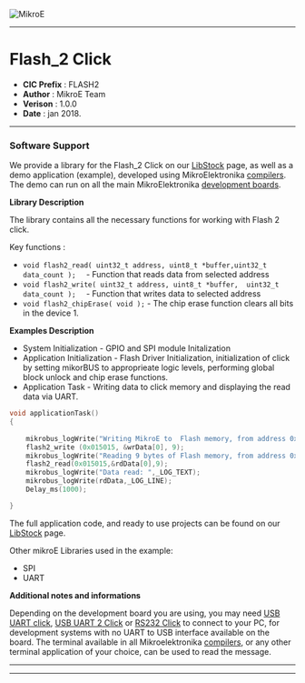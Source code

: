 ![MikroE](http://www.mikroe.com/img/designs/beta/logo_small.png)

---

# Flash_2 Click

- **CIC Prefix**  : FLASH2
- **Author**      : MikroE Team
- **Verison**     : 1.0.0
- **Date**        : jan 2018.

---

### Software Support

We provide a library for the Flash_2 Click on our [LibStock](http://libstock.mikroe.com/projects/view/1785/flash-2-click) 
page, as well as a demo application (example), developed using MikroElektronika 
[compilers](http://shop.mikroe.com/compilers). The demo can run on all the main 
MikroElektronika [development boards](http://shop.mikroe.com/development-boards).

**Library Description**

The library contains all the necessary functions for working with Flash 2 click.

Key functions :

- ```void flash2_read( uint32_t address, uint8_t *buffer,uint32_t data_count );  ``` -  Function that reads data from selected address 
- ```void flash2_write( uint32_t address, uint8_t *buffer,  uint32_t data_count );  ``` - Function that writes data to  selected address 
- ``` void flash2_chipErase( void ); ``` - The chip erase function clears all bits in the device 1.

**Examples Description**

- System Initialization - GPIO and SPI module Initalization 
- Application Initialization - Flash Driver Initialization, initialization of click by setting mikorBUS to
  approprieate logic levels, performing global block unlock and chip erase functions.
- Application Task - Writing data to click memory and displaying the read data via UART.


```.c
void applicationTask()
{
   
    mikrobus_logWrite("Writing MikroE to  Flash memory, from address 0x015015:",_LOG_LINE);
    flash2_write (0x015015, &wrData[0], 9);
    mikrobus_logWrite("Reading 9 bytes of Flash memory, from address 0x015015:",_LOG_LINE);
    flash2_read(0x015015,&rdData[0],9);
    mikrobus_logWrite("Data read: ",_LOG_TEXT);
    mikrobus_logWrite(rdData,_LOG_LINE);
    Delay_ms(1000);

}
```

The full application code, and ready to use projects can be found on our 
[LibStock](http://libstock.mikroe.com/projects/view/1785/flash-2-click) page.

Other mikroE Libraries used in the example:

- SPI
- UART

**Additional notes and informations**

Depending on the development board you are using, you may need 
[USB UART click](http://shop.mikroe.com/usb-uart-click), 
[USB UART 2 Click](http://shop.mikroe.com/usb-uart-2-click) or 
[RS232 Click](http://shop.mikroe.com/rs232-click) to connect to your PC, for 
development systems with no UART to USB interface available on the board. The 
terminal available in all Mikroelektronika 
[compilers](http://shop.mikroe.com/compilers), or any other terminal application 
of your choice, can be used to read the message.

---
---
